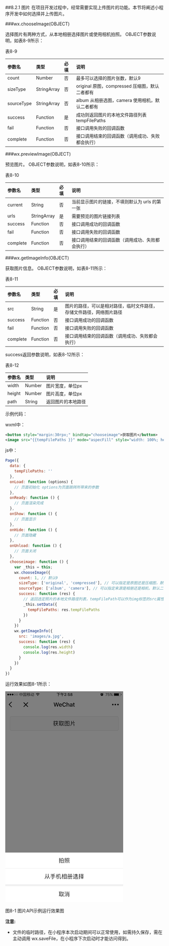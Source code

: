 ##8.2.1 图片
在项目开发过程中，经常需要实现上传图片的功能。本节将阐述小程序开发中如何选择并上传图片。

###wx.chooseImage(OBJECT)

选择图片有两种方式，从本地相册选择图片或使用相机拍照。
OBJECT参数说明，如表8-9所示：

表8-9

| 参数名 | 类型 | 必填 | 说明 |
| :--- | :--- | :--- | :--- |
| count | Number | 否 | 最多可以选择的图片张数，默认9 |
| sizeType | StringArray | 否 | original 原图，compressed 压缩图，默认二者都有 |
| sourceType | StringArray | 否 | album 从相册选图，camera 使用相机，默认二者都有 |
| success | Function | 是 | 成功则返回图片的本地文件路径列表 tempFilePaths |
| fail | Function | 否 | 接口调用失败的回调函数 |
| complete | Function | 否 | 接口调用结束的回调函数（调用成功、失败都会执行）|



###wx.previewImage(OBJECT)

预览图片。
OBJECT参数说明，如表8-10所示：

表8-10

| 参数名 | 类型 | 必填 | 说明 |
| :--- | :--- | :--- | :--- |
| current | String | 否 | 当前显示图片的链接，不填则默认为 urls 的第一张 |
| urls | StringArray | 是 | 需要预览的图片链接列表 |
| success | Function | 否 | 接口调用成功的回调函数 |
| fail | Function | 否 | 接口调用失败的回调函数 |
| complete | Function | 否 | 接口调用结束的回调函数（调用成功、失败都会执行）|

###wx.getImageInfo(OBJECT)

获取图片信息。
OBJECT参数说明，如表8-11所示：

表8-11

| 参数名 | 类型 | 必填 | 说明 |
| :--- | :--- | :--- | :--- |
| src | String | 是 | 图片的路径，可以是相对路径，临时文件路径，存储文件路径，网络图片路径 |
| success | Function | 否 | 接口调用成功的回调函数 |
| fail | Function | 否 | 接口调用失败的回调函数 |
| complete | Function | 否 | 接口调用结束的回调函数（调用成功、失败都会执行）|

success返回参数说明，如表8-12所示：

表8-12

| 参数名 | 类型 | 说明 |
| :--- | :--- | :--- |
| width | Number | 图片宽度，单位px |
| height | Number | 图片高度，单位px |
| path | String | 返回图片的本地路径 |


示例代码：

wxml中：
```xml
<button style="margin:30rpx;" bindtap="chooseimage">获取图片</button>  
<image src="{{tempFilePaths }}" mode="aspecFill" style="width: 100%; height: 700rpx"/> 

```

js中：
```js
Page({
  data: {
    tempFilePaths: ''
  },
  onLoad: function (options) {
    // 页面初始化 options为页面跳转所带来的参数
  },
  onReady: function () {
    // 页面渲染完成
  },
  onShow: function () {
    // 页面显示
  },
  onHide: function () {
    // 页面隐藏
  },
  onUnload: function () {
    // 页面关闭
  },
  chooseimage: function () {
    var _this = this;
    wx.chooseImage({
      count: 1, // 默认9  
      sizeType: ['original', 'compressed'], // 可以指定是原图还是压缩图，默认二者都有  
      sourceType: ['album', 'camera'], // 可以指定来源是相册还是相机，默认二者都有  
      success: function (res) {
        // 返回选定照片的本地文件路径列表，tempFilePath可以作为img标签的src属性显示图片  
        _this.setData({
          tempFilePaths: res.tempFilePaths
        })
      }
    })
    wx.getImageInfo({
      src: 'images/a.jpg',
      success: function (res) {
        console.log(res.width)
        console.log(res.height)
      }
    })
  }
})
```

运行效果如图8-1所示：

![](/assets/图8-1图片API示例运行效果图的.png)

图8-1 图片API示例运行效果图


**注意:**

* 文件的临时路径，在小程序本次启动期间可以正常使用，如需持久保存，需在主动调用 wx.saveFile，在小程序下次启动时才能访问得到。
